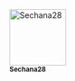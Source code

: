 <td align="center">
                <a href="https://github.com/Sechana28">
                    <img src="https://avatars.githubusercontent.com/u/96691139?v=4" width="100px;" alt="Sechana28"/>
                    <br />
                    <sub><b>Sechana28</b></sub>
                </a>
            </td>
